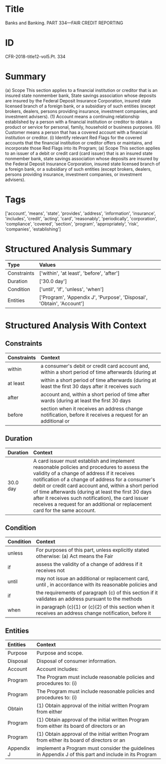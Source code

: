 # Title

 Banks and Banking. PART 334—FAIR CREDIT REPORTING


# ID

 CFR-2018-title12-vol5.Pt. 334


# Summary

(a) Scope This section applies to a financial institution or creditor that is an insured state nonmember bank, State savings association whose deposits are insured by the Federal Deposit Insurance Corporation, insured state licensed branch of a foreign bank, or a subsidiary of such entities (except brokers, dealers, persons providing insurance, investment companies, and investment advisers).
(1) Account means a continuing relationship established by a person with a financial institution or creditor to obtain a product or service for personal, family, household or business purposes.
(6) Customer means a person that has a covered account with a financial institution or creditor.
(i) Identify relevant Red Flags for the covered accounts that the financial institution or creditor offers or maintains, and incorporate those Red Flags into its Program;
(a) Scope This section applies to an issuer of a debit or credit card (card issuer) that is an insured state nonmember bank, state savings association whose deposits are insured by the Federal Deposit Insurance Corporation, insured state licensed branch of a foreign bank, or a subsidiary of such entities (except brokers, dealers, persons providing insurance, investment companies, or investment advisers).


# Tags

['account', 'means', 'state', 'provides', 'address', 'information', 'insurance', 'includes', 'credit', 'acting', 'card', 'reasonably', 'periodically', 'corporation', 'compliance', 'covered', 'section', 'program', 'appropriately', 'risk', 'companies', 'establishing']


# Structured Analysis Summary

| Type        | Values                                                                |
|:------------|:----------------------------------------------------------------------|
| Constraints | ['within', 'at least', 'before', 'after']                             |
| Duration    | ['30.0 day']                                                          |
| Condition   | ['until', 'if', 'unless', 'when']                                     |
| Entities    | ['Program', 'Appendix J', 'Purpose', 'Disposal', 'Obtain', 'Account'] |


# Structured Analysis With Context

 


## Constraints

| Constraints   | Context                                                                                                    |
|:--------------|:-----------------------------------------------------------------------------------------------------------|
| within        | a consumer's debit or credit card account and, within a short period of time afterwards (during at         |
| at least      | within a short period of time afterwards (during at least the first 30 days after it receives such         |
| after         | account and, within a short period of time after wards (during at least the first 30 days                  |
| before        | section when it receives an address change notification, before it receives a request for an additional or |


## Duration

| Duration   | Context                                                                                                                                                                                                                                                                                                                                                                                                                                            |
|:-----------|:---------------------------------------------------------------------------------------------------------------------------------------------------------------------------------------------------------------------------------------------------------------------------------------------------------------------------------------------------------------------------------------------------------------------------------------------------|
| 30.0 day   | A card issuer must establish and implement reasonable policies and procedures to assess the validity of a change of address if it receives notification of a change of address for a consumer's debit or credit card account and, within a short period of time afterwards (during at least the first 30 days after it receives such notification), the card issuer receives a request for an additional or replacement card for the same account. |


## Condition

| Condition   | Context                                                                                                  |
|:------------|:---------------------------------------------------------------------------------------------------------|
| unless      | For purposes of this part,  unless explicitly stated otherwise: (a) Act means the Fair                   |
| if          | assess the validity of a change of address if  it receives not                                           |
| until       | may not issue an additional or replacement card, until , in accordance with its reasonable policies and  |
| if          | the requirements of paragraph (c) of this section if it validates an address pursuant to the methods     |
| when        | in paragraph (c)(1) or (c)(2) of this section when it receives an address change notification, before it |


## Entities

| Entities   | Context                                                                                                |
|:-----------|:-------------------------------------------------------------------------------------------------------|
| Purpose    | Purpose  and scope.                                                                                    |
| Disposal   | Disposal  of consumer information.                                                                     |
| Account    | Account  includes:                                                                                     |
| Program    | The  Program must include reasonable policies and procedures to: (i)                                   |
| Program    | The  Program must include reasonable policies and procedures to: (i)                                   |
| Obtain     | (1)  Obtain approval of the initial written Program from either                                        |
| Program    | (1) Obtain approval of the initial written  Program from either its board of directors or an           |
| Program    | (1) Obtain approval of the initial written  Program from either its board of directors or an           |
| Appendix J | implement a Program must consider the guidelines in Appendix J of this part and include in its Program |


